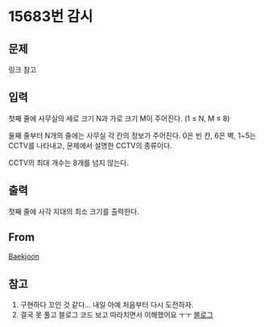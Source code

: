 # 15683번 감시

## 문제

링크 참고

## 입력

첫째 줄에 사무실의 세로 크기 N과 가로 크기 M이 주어진다. (1 ≤ N, M ≤ 8)

둘째 줄부터 N개의 줄에는 사무실 각 칸의 정보가 주어진다. 0은 빈 칸, 6은 벽, 1~5는 CCTV를 나타내고, 문제에서 설명한 CCTV의 종류이다. 

CCTV의 최대 개수는 8개를 넘지 않는다.

## 출력

첫째 줄에 사각 지대의 최소 크기를 출력한다.

## From

[Baekjoon](https://www.acmicpc.net/problem/15683)

## 참고

1. 구현하다 꼬인 것 같다... 내일 아예 처음부터 다시 도전하자.
2. 결국 못 풀고 블로그 코드 보고 따라치면서 이해했어요 ㅜㅜ
[블로그](https://maivve.tistory.com/101)